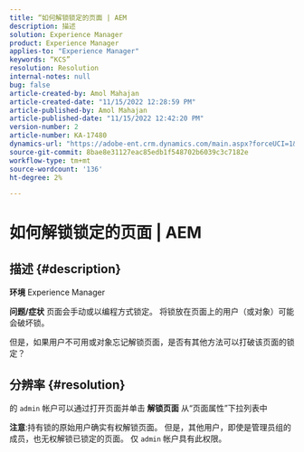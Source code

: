 ```yaml
---
title: “如何解锁锁定的页面 | AEM
description: 描述
solution: Experience Manager
product: Experience Manager
applies-to: "Experience Manager"
keywords: “KCS”
resolution: Resolution
internal-notes: null
bug: false
article-created-by: Amol Mahajan
article-created-date: "11/15/2022 12:28:59 PM"
article-published-by: Amol Mahajan
article-published-date: "11/15/2022 12:42:20 PM"
version-number: 2
article-number: KA-17480
dynamics-url: "https://adobe-ent.crm.dynamics.com/main.aspx?forceUCI=1&pagetype=entityrecord&etn=knowledgearticle&id=0b30dc0f-e164-ed11-9561-6045bd006a22"
source-git-commit: 8bae8e31127eac85edb1f548702b6039c3c7182e
workflow-type: tm+mt
source-wordcount: '136'
ht-degree: 2%

---
```


# 如何解锁锁定的页面 | AEM

## 描述 {#description}

<b>环境</b>
Experience Manager


<b>问题/症状</b>
页面会手动或以编程方式锁定。 将锁放在页面上的用户（或对象）可能会破坏锁。

但是，如果用户不可用或对象忘记解锁页面，是否有其他方法可以打破该页面的锁定？


## 分辨率 {#resolution}


的 `admin` 帐户可以通过打开页面并单击 <b>解锁页面</b> 从“页面属性”下拉列表中

<b>注意</b>:持有锁的原始用户确实有权解锁页面。 但是，其他用户，即使是管理员组的成员，也无权解锁已锁定的页面。 仅 `admin` 帐户具有此权限。
